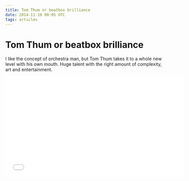 ```yaml
---
title: Tom Thum or beatbox brilliance
date: 2014-11-10 00:05 UTC
tags: articles
---
```


# Tom Thum or beatbox brilliance

I like the concept of orchestra man, but Tom Thum takes it to a whole new level with his own mouth. Huge talent with the right amount of complexity, art and entertainment.

<iframe width="560" height="315" src="//www.youtube.com/embed/GNZBSZD16cY" frameborder="0" allowfullscreen></iframe>
